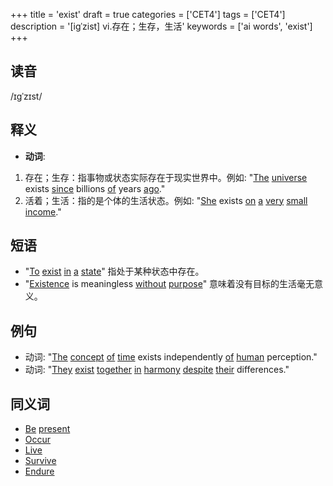 +++
title = 'exist'
draft = true
categories = ['CET4']
tags = ['CET4']
description = '[igˈzist] vi.存在；生存，生活'
keywords = ['ai words', 'exist']
+++

## 读音
/ɪɡˈzɪst/

## 释义
- **动词**:
1. 存在；生存：指事物或状态实际存在于现实世界中。例如: "[The](/zh/post/the/) [universe](/zh/post/universe/) exists [since](/zh/post/since/) billions [of](/zh/post/of/) years [ago](/zh/post/ago/)."
2. 活着；生活：指的是个体的生活状态。例如: "[She](/zh/post/she/) exists [on](/zh/post/on/) [a](/zh/post/a/) [very](/zh/post/very/) [small](/zh/post/small/) [income](/zh/post/income/)."

## 短语
- "[To](/zh/post/to/) [exist](/zh/post/exist/) [in](/zh/post/in/) [a](/zh/post/a/) [state](/zh/post/state/)" 指处于某种状态中存在。
- "[Existence](/zh/post/existence/) is meaningless [without](/zh/post/without/) [purpose](/zh/post/purpose/)" 意味着没有目标的生活毫无意义。

## 例句
- 动词: "[The](/zh/post/the/) [concept](/zh/post/concept/) [of](/zh/post/of/) [time](/zh/post/time/) exists independently [of](/zh/post/of/) [human](/zh/post/human/) perception."
- 动词: "[They](/zh/post/they/) [exist](/zh/post/exist/) [together](/zh/post/together/) [in](/zh/post/in/) [harmony](/zh/post/harmony/) [despite](/zh/post/despite/) [their](/zh/post/their/) differences."

## 同义词
- [Be](/zh/post/be/) [present](/zh/post/present/)
- [Occur](/zh/post/occur/)
- [Live](/zh/post/live/)
- [Survive](/zh/post/survive/)
- [Endure](/zh/post/endure/)
